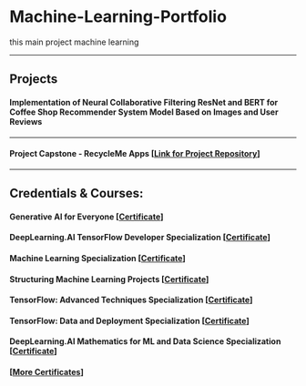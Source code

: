 # Machine-Learning-Portfolio 

this main project machine learning

---

## Projects

#### Implementation of Neural Collaborative Filtering ResNet and BERT for Coffee Shop Recommender System Model Based on Images and User Reviews

---

#### Project Capstone - RecycleMe Apps [[Link for Project Repository](http://github.com/Juli-Yash/RecycleMe)]


---

## Credentials & Courses:

#### Generative AI for Everyone [[Certificate](https://coursera.org/share/a1e06887244360b38b3746fb5d8eeb41)]

#### DeepLearning.AI TensorFlow Developer Specialization [[Certificate](https://coursera.org/share/51e7f907b1c6bae7e033daf7043dd5da)]

#### Machine Learning Specialization [[Certificate](https://coursera.org/share/e9ace3668e7dae1742255764a36de31f)]

#### Structuring Machine Learning Projects [[Certificate](https://www.coursera.org/account/accomplishments/verify/M7F6L7YUVVXF)]

#### TensorFlow: Advanced Techniques Specialization [[Certificate](https://coursera.org/share/c4bd14b2d762cc5cdc80ea912f019382)]

#### TensorFlow: Data and Deployment Specialization [[Certificate](https://coursera.org/share/c4586940e505f35033b46c38bfaafb39)]

#### DeepLearning.AI Mathematics for ML and Data Science Specialization [[Certificate](https://coursera.org/share/476809712258386974f862e441f05fb7)]


####  [[More Certificates](https://www.coursera.org/learner/fahril-sidik-alfarizi)]